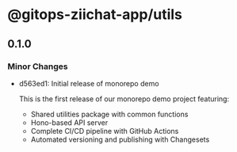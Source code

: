 # @gitops-ziichat-app/utils

## 0.1.0

### Minor Changes

- d563ed1: Initial release of monorepo demo

  This is the first release of our monorepo demo project featuring:
  - Shared utilities package with common functions
  - Hono-based API server
  - Complete CI/CD pipeline with GitHub Actions
  - Automated versioning and publishing with Changesets

